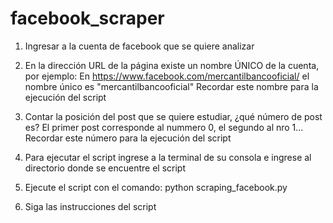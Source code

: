 # facebook_scraper
1. Ingresar a la cuenta de facebook que se quiere analizar

2. En la dirección URL de la página existe un nombre ÚNICO de la cuenta,
por ejemplo:
En  https://www.facebook.com/mercantilbancooficial/ el nombre único es "mercantilbancooficial"
Recordar este nombre para la ejecución del script

3. Contar la posición del post que se quiere estudiar, ¿qué número de post es? 
El primer post corresponde al nummero 0, el segundo al nro 1...
Recordar este número para la ejecución del script

4. Para ejecutar el script ingrese a la terminal de su consola e ingrese al directorio 
donde se encuentre el script

5. Ejecute el script con el comando: python scraping_facebook.py

6. Siga las instrucciones del script

